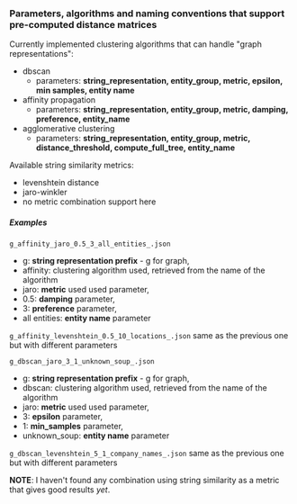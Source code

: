 ### Parameters, algorithms and naming conventions that support pre-computed distance matrices

Currently implemented clustering algorithms that can handle "graph representations":
* dbscan
    * parameters: **string_representation, entity_group, metric, epsilon, min samples, 
    entity name**
* affinity propagation
    * parameters: **string_representation, entity_group, metric, damping, preference,
    entity_name**
* agglomerative clustering
    * parameters: **string_representation, entity_group, metric, distance_threshold, 
    compute_full_tree, entity_name**

Available string similarity metrics:
* levenshtein distance
* jaro-winkler
* no metric combination support here



##### Examples
```g_affinity_jaro_0.5_3_all_entities_.json```
* g: **string representation prefix** - g for graph,
* affinity: clustering algorithm used, retrieved from the name of the algorithm
* jaro: **metric** used used parameter,
* 0.5: **damping** parameter,
* 3: **preference** parameter,
* all entities: **entity name** parameter


```g_affinity_levenshtein_0.5_10_locations_.json```
same as the previous one but with different parameters



```g_dbscan_jaro_3_1_unknown_soup_.json```
* g: **string representation prefix** - g for graph,
* dbscan: clustering algorithm used, retrieved from the name of the algorithm
* jaro: **metric** used used parameter,
* 3: **epsilon** parameter,
* 1: **min_samples** parameter,
* unknown_soup: **entity name** parameter


```g_dbscan_levenshtein_5_1_company_names_.json```
same as the previous one but with different parameters

**NOTE**: I haven't found any combination using string similarity as a metric that gives good results _yet_.
